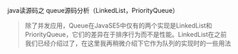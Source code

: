 java读源码之 queue源码分析（LinkedList，PriorityQueue）

> 除了并发应用，Queue在JavaSE5中仅有的两个实现是LinkedList和PriorityQueue，它们的差异在于排序行为而不是性能。LinkedList在之前我们已经介绍过了，在这里我再稍微介绍下它作为队列的实现时的一些用法

